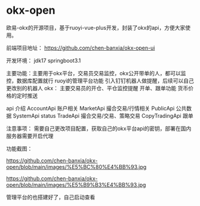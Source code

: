 # okx-open
欧易-okx的开源项目，基于ruoyi-vue-plus开发，封装了okx的api，方便大家使用。

前端项目地址： https://github.com/chen-banxia/okx-open-ui

开发环境：
    jdk17
    springboot3.1 

主要功能：主要用于okx平台，交易员交易监控，okx公开带单的人，都可以监控，数据库配置就行
    ruoyi的管理平台功能
    引入钉钉机器人做提醒，后续可以自己更改别的机器人
    okx：
        主要交易员的开仓、平仓监控提醒
        开单、跟单功能
        货币价格的定时推送

api 介绍
    AccountApi   账户相关
    MarketApi    撮合交易/行情相关
    PublicApi    公共数据
    SystemApi    status
    TradeApi     撮合交易/交易、策略交易
    CopyTradingApi   跟单

注意事项：
    需要自己更改项目配置，获取自己的okx平台api的密钥，部署在国内服务器需要开启代理

功能截图：

https://github.com/chen-banxia/okx-open/blob/main/images/%E5%BC%80%E4%BB%93.jpg

https://github.com/chen-banxia/okx-open/blob/main/images/%E5%B9%B3%E4%BB%93.jpg

管理平台的也搭建好了，自己启动查看

